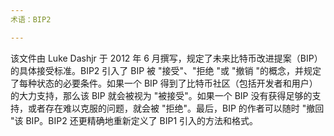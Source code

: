 ```yaml
---
术语：BIP2

---
```

该文件由 Luke Dashjr 于 2012 年 6 月撰写，规定了未来比特币改进提案（BIP）的具体接受标准。BIP2 引入了 BIP 被 "接受"、"拒绝 "或 "撤销 "的概念，并规定了每种状态的必要条件。如果一个 BIP 得到了比特币社区（包括开发者和用户）的大力支持，那么该 BIP 就会被视为 "被接受"。如果一个 BIP 没有获得足够的支持，或者存在难以克服的问题，就会被 "拒绝"。最后，BIP 的作者可以随时 "撤回 "该 BIP。BIP2 还更精确地重新定义了 BIP1 引入的方法和格式。